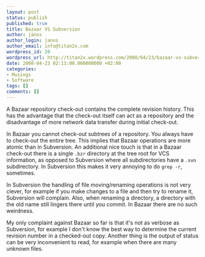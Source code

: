 ```yaml
---
layout: post
status: publish
published: true
title: Bazaar VS Subversion
author: janos
author_login: janos
author_email: info@titan2x.com
wordpress_id: 28
wordpress_url: http://titan2x.wordpress.com/2008/04/23/bazaar-vs-subversion/
date: 2008-04-23 02:11:00.000000000 +02:00
categories:
- Musings
- Software
tags: []
comments: []
---
```

A Bazaar repository check-out contains the complete revision history. This has the advantage that the check-out itself can act as a repository and the disadvantage of more network data transfer during initial check-out.

In Bazaar you cannot check-out subtrees of a repository. You always have to check-out the entire tree. This implies that Bazaar operations are more atomic than in Subversion. An additional nice touch is that in a Bazaar check-out there is a single `.bzr` directory at the tree root for VCS information, as opposed to Subversion where all subdirectories have a `.svn` subdirectory. In Subversion this makes it very annoying to do `grep -r`, sometimes.

In Subversion the handling of file moving/renaming operations is not very clever, for example if you make changes to a file and then try to rename it, Subversion will complain. Also, when renaming a directory, a directory with the old name still lingers there until you commit. In Bazaar there are no such weirdness.

My only complaint against Bazaar so far is that it's not as verbose as Subversion, for example I don't know the best way to determine the current revision number in a checked-out copy. Another thing is the output of status can be very inconvenient to read, for example when there are many unknown files.
